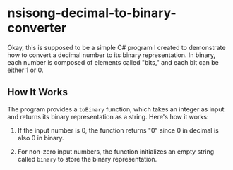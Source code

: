 # nsisong-decimal-to-binary-converter

Okay, this is supposed to be a simple C# program I created to demonstrate how to convert a decimal number to its binary representation. In binary, each number is composed of elements called "bits," and each bit can be either 1 or 0.

## How It Works

The program provides a `toBinary` function, which takes an integer as input and returns its binary representation as a string. Here's how it works:

1. If the input number is 0, the function returns "0" since 0 in decimal is also 0 in binary.

2. For non-zero input numbers, the function initializes an empty string called `binary` to store the binary representation.
